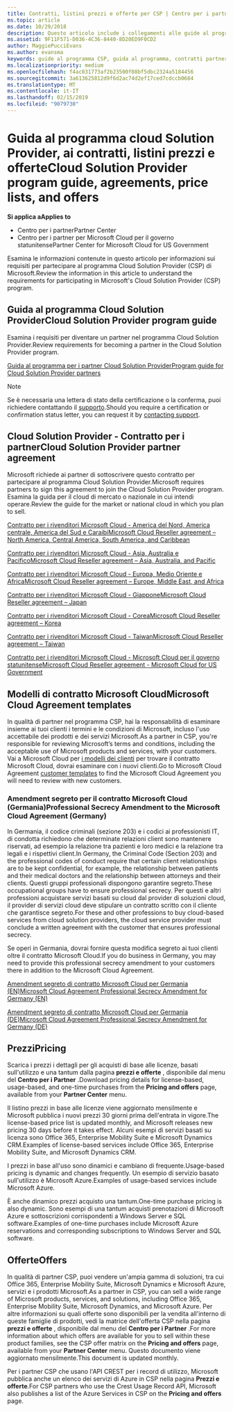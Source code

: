 ```yaml
---
title: Contratti, listini prezzi e offerte per CSP | Centro per i partner
ms.topic: article
ms.date: 10/29/2018
description: Questo articolo include i collegamenti alle guide al programma Cloud Solution Provider, ai contratti per i partner, ai contratti per i clienti, ai listini prezzi e alle offerte.
ms.assetid: 9F11F571-D036-4C36-8440-8D20ED9F0CD2
author: MaggiePucciEvans
ms.author: evansma
keywords: guide al programma CSP, guida al programma, contratti partner, contratto cliente, listini prezzi, offerte
ms.localizationpriority: medium
ms.openlocfilehash: f4ac831773af2b23500f08bf5dbc2324a5184456
ms.sourcegitcommit: 3a613625812d9f6d2ac74d2ef17ced7cdccb0684
ms.translationtype: MT
ms.contentlocale: it-IT
ms.lasthandoff: 02/15/2019
ms.locfileid: "9079730"
---
```

# <a name="cloud-solution-provider-program-guide-agreements-price-lists-and-offers"></a><span data-ttu-id="d7363-104">Guida al programma cloud Solution Provider, ai contratti, listini prezzi e offerte</span><span class="sxs-lookup"><span data-stu-id="d7363-104">Cloud Solution Provider program guide, agreements, price lists, and offers</span></span>

**<span data-ttu-id="d7363-105">Si applica a</span><span class="sxs-lookup"><span data-stu-id="d7363-105">Applies to</span></span>**

-  <span data-ttu-id="d7363-106">Centro per i partner</span><span class="sxs-lookup"><span data-stu-id="d7363-106">Partner Center</span></span>
-  <span data-ttu-id="d7363-107">Centro per i partner per Microsoft Cloud per il governo statunitense</span><span class="sxs-lookup"><span data-stu-id="d7363-107">Partner Center for Microsoft Cloud for US Government</span></span>


<span data-ttu-id="d7363-108">Esamina le informazioni contenute in questo articolo per informazioni sui requisiti per partecipare al programma Cloud Solution Provider (CSP) di Microsoft.</span><span class="sxs-lookup"><span data-stu-id="d7363-108">Review the information in this article to understand the requirements for participating in Microsoft's Cloud Solution Provider (CSP) program.</span></span> 

## <a name="cloud-solution-provider-program-guide"></a><span data-ttu-id="d7363-109">Guida al programma Cloud Solution Provider</span><span class="sxs-lookup"><span data-stu-id="d7363-109">Cloud Solution Provider program guide</span></span>


<span data-ttu-id="d7363-110">Esamina i requisiti per diventare un partner nel programma Cloud Solution Provider.</span><span class="sxs-lookup"><span data-stu-id="d7363-110">Review requirements for becoming a partner in the Cloud Solution Provider program.</span></span>

[<span data-ttu-id="d7363-111">Guida al programma per i partner Cloud Solution Provider</span><span class="sxs-lookup"><span data-stu-id="d7363-111">Program guide for Cloud Solution Provider partners</span></span>](http://go.microsoft.com/fwlink/p/?LinkId=617100)

>[!Note]
><span data-ttu-id="d7363-112">Se è necessaria una lettera di stato della certificazione o la conferma, puoi richiedere contattando il [supporto](https://partner.microsoft.com/pcv/servicerequests/create).</span><span class="sxs-lookup"><span data-stu-id="d7363-112">Should you require a certification or confirmation status letter, you can request it by [contacting support](https://partner.microsoft.com/pcv/servicerequests/create).</span></span>

## <a name="cloud-solution-provider-partner-agreement"></a><span data-ttu-id="d7363-113">Cloud Solution Provider - Contratto per i partner</span><span class="sxs-lookup"><span data-stu-id="d7363-113">Cloud Solution Provider partner agreement</span></span>

<span data-ttu-id="d7363-114">Microsoft richiede ai partner di sottoscrivere questo contratto per partecipare al programma Cloud Solution Provider.</span><span class="sxs-lookup"><span data-stu-id="d7363-114">Microsoft requires partners to sign this agreement to join the Cloud Solution Provider program.</span></span> <span data-ttu-id="d7363-115">Esamina la guida per il cloud di mercato o nazionale in cui intendi operare.</span><span class="sxs-lookup"><span data-stu-id="d7363-115">Review the guide for the market or national cloud in which you plan to sell.</span></span>

[<span data-ttu-id="d7363-116">Contratto per i rivenditori Microsoft Cloud - America del Nord, America centrale, America del Sud e Caraibi</span><span class="sxs-lookup"><span data-stu-id="d7363-116">Microsoft Cloud Reseller agreement – North America, Central America, South America, and Caribbean</span></span>](http://download.microsoft.com/download/2/C/8/2C8CAC17-FCE7-4F51-9556-4D77C7022DF5/MCRA2018_AOC_ENG_Sep2018_CR.pdf)

[<span data-ttu-id="d7363-117">Contratto per i rivenditori Microsoft Cloud - Asia, Australia e Pacifico</span><span class="sxs-lookup"><span data-stu-id="d7363-117">Microsoft Cloud Reseller agreement – Asia, Australia, and Pacific</span></span>](http://download.microsoft.com/download/2/C/8/2C8CAC17-FCE7-4F51-9556-4D77C7022DF5/MCRA2018_APOC_ENG_Mar2019_CR.pdf)



[<span data-ttu-id="d7363-118">Contratto per i rivenditori Microsoft Cloud - Europa, Medio Oriente e Africa</span><span class="sxs-lookup"><span data-stu-id="d7363-118">Microsoft Cloud Reseller agreement – Europe, Middle East, and Africa</span></span>](http://download.microsoft.com/download/2/C/8/2C8CAC17-FCE7-4F51-9556-4D77C7022DF5/MCRA2018_EOC_ENG_Sep2018_CR.pdf)

[<span data-ttu-id="d7363-119">Contratto per i rivenditori Microsoft Cloud - Giappone</span><span class="sxs-lookup"><span data-stu-id="d7363-119">Microsoft Cloud Reseller agreement – Japan</span></span>](http://download.microsoft.com/download/2/C/8/2C8CAC17-FCE7-4F51-9556-4D77C7022DF5/MCRA2018_JPN_ENG_Sep2018_CR.pdf)

[<span data-ttu-id="d7363-120">Contratto per i rivenditori Microsoft Cloud - Corea</span><span class="sxs-lookup"><span data-stu-id="d7363-120">Microsoft Cloud Reseller agreement – Korea</span></span>](http://download.microsoft.com/download/2/C/8/2C8CAC17-FCE7-4F51-9556-4D77C7022DF5/MCRA2018_KOR_ENG_Sep2018_CR.pdf)

[<span data-ttu-id="d7363-121">Contratto per i rivenditori Microsoft Cloud - Taiwan</span><span class="sxs-lookup"><span data-stu-id="d7363-121">Microsoft Cloud Reseller agreement – Taiwan</span></span>](http://download.microsoft.com/download/2/C/8/2C8CAC17-FCE7-4F51-9556-4D77C7022DF5/MCRA2018_TAI_ENG_Sep2018_CR.pdf)

[<span data-ttu-id="d7363-122">Contratto per i rivenditori Microsoft Cloud - Microsoft Cloud per il governo statunitense</span><span class="sxs-lookup"><span data-stu-id="d7363-122">Microsoft Cloud Reseller agreement - Microsoft Cloud for US Government</span></span>](http://download.microsoft.com/download/2/C/8/2C8CAC17-FCE7-4F51-9556-4D77C7022DF5/MCRA2018_AOC_USGCC_ENG_Feb2019_CR.pdf)


## <a name="microsoft-cloud-agreement-templates"></a><span data-ttu-id="d7363-123">Modelli di contratto Microsoft Cloud</span><span class="sxs-lookup"><span data-stu-id="d7363-123">Microsoft Cloud Agreement templates</span></span>

<span data-ttu-id="d7363-124">In qualità di partner nel programma CSP, hai la responsabilità di esaminare insieme ai tuoi clienti i termini e le condizioni di Microsoft, incluso l'uso accettabile dei prodotti e dei servizi Microsoft.</span><span class="sxs-lookup"><span data-stu-id="d7363-124">As a partner in CSP, you're responsible for reviewing Microsoft’s terms and conditions, including the acceptable use of Microsoft products and services, with your customers.</span></span> <span data-ttu-id="d7363-125">Vai a Microsoft Cloud per [i modelli dei clienti](agreements.md) per trovare il contratto Microsoft Cloud, dovrai esaminare con i nuovi clienti.</span><span class="sxs-lookup"><span data-stu-id="d7363-125">Go to Microsoft Cloud Agreement [customer templates](agreements.md) to find the Microsoft Cloud Agreement you will need to review with new customers.</span></span> 




### <a name="professional-secrecy-amendment-to-the-microsoft-cloud-agreement-germany"></a><span data-ttu-id="d7363-126">Amendment segreto per il contratto Microsoft Cloud (Germania)</span><span class="sxs-lookup"><span data-stu-id="d7363-126">Professional Secrecy Amendment to the Microsoft Cloud Agreement (Germany)</span></span>

<span data-ttu-id="d7363-127">In Germania, il codice criminali (sezione 203) e i codici ai professionisti IT, di condotta richiedono che determinate relazioni client sono mantenere riservati, ad esempio la relazione tra pazienti e loro medici e la relazione tra legali e i rispettivi client.</span><span class="sxs-lookup"><span data-stu-id="d7363-127">In Germany, the Criminal Code (Section 203) and the professional codes of conduct require that certain client relationships are to be kept confidential, for example, the relationship between patients and their medical doctors and the relationship between attorneys and their clients.</span></span> <span data-ttu-id="d7363-128">Questi gruppi professionali dispongono garantire segreto.</span><span class="sxs-lookup"><span data-stu-id="d7363-128">These occupational groups have to ensure professional secrecy.</span></span> <span data-ttu-id="d7363-129">Per questi e altri professioni acquistare servizi basati su cloud dal provider di soluzioni cloud, il provider di servizi cloud deve stipulare un contratto scritto con il cliente che garantisce segreto.</span><span class="sxs-lookup"><span data-stu-id="d7363-129">For these and other professions to buy cloud-based services from cloud solution providers, the cloud service provider must conclude a written agreement with the customer that ensures professional secrecy.</span></span> 

<span data-ttu-id="d7363-130">Se operi in Germania, dovrai fornire questa modifica segreto ai tuoi clienti oltre il contratto Microsoft Cloud.</span><span class="sxs-lookup"><span data-stu-id="d7363-130">If you do business in Germany, you may need to provide this professional secrecy amendment to your customers there in addition to the Microsoft Cloud Agreement.</span></span>

[<span data-ttu-id="d7363-131">Amendment segreto di contratto Microsoft Cloud per Germania (EN)</span><span class="sxs-lookup"><span data-stu-id="d7363-131">Microsoft Cloud Agreement Professional Secrecy Amendment for Germany (EN)</span></span>](https://go.microsoft.com/fwlink/?linkid=2030827&clcid=0x409)

[<span data-ttu-id="d7363-132">Amendment segreto di contratto Microsoft Cloud per Germania (DE)</span><span class="sxs-lookup"><span data-stu-id="d7363-132">Microsoft Cloud Agreement Professional Secrecy Amendment for Germany (DE)</span></span>](https://go.microsoft.com/fwlink/?linkid=2030827&clcid=0x407)


## <a name="pricing"></a><span data-ttu-id="d7363-133">Prezzi</span><span class="sxs-lookup"><span data-stu-id="d7363-133">Pricing</span></span>


<span data-ttu-id="d7363-134">Scarica i prezzi i dettagli per gli acquisti di base alle licenze, basati sull'utilizzo e una tantum dalla pagina **prezzi e offerte** , disponibile dal menu del **Centro per i Partner** .</span><span class="sxs-lookup"><span data-stu-id="d7363-134">Download pricing details for license-based, usage-based, and one-time purchases from the **Pricing and offers** page, available from your **Partner Center** menu.</span></span> 

<span data-ttu-id="d7363-135">Il listino prezzi in base alle licenze viene aggiornato mensilmente e Microsoft pubblica i nuovi prezzi 30 giorni prima dell'entrata in vigore.</span><span class="sxs-lookup"><span data-stu-id="d7363-135">The license-based price list is updated monthly, and Microsoft releases new pricing 30 days before it takes effect.</span></span> <span data-ttu-id="d7363-136">Alcuni esempi di servizi basati su licenza sono Office 365, Enterprise Mobility Suite e Microsoft Dynamics CRM.</span><span class="sxs-lookup"><span data-stu-id="d7363-136">Examples of license-based services include Office 365, Enterprise Mobility Suite, and Microsoft Dynamics CRM.</span></span> 

<span data-ttu-id="d7363-137">I prezzi in base all'uso sono dinamici e cambiano di frequente.</span><span class="sxs-lookup"><span data-stu-id="d7363-137">Usage-based pricing is dynamic and changes frequently.</span></span> <span data-ttu-id="d7363-138">Un esempio di servizio basato sull'utilizzo è Microsoft Azure.</span><span class="sxs-lookup"><span data-stu-id="d7363-138">Examples of usage-based services include Microsoft Azure.</span></span>

<span data-ttu-id="d7363-139">È anche dinamico prezzi acquisto una tantum.</span><span class="sxs-lookup"><span data-stu-id="d7363-139">One-time purchase pricing is also dynamic.</span></span> <span data-ttu-id="d7363-140">Sono esempi di una tantum acquisti prenotazioni di Microsoft Azure e sottoscrizioni corrispondenti a Windows Server e SQL software.</span><span class="sxs-lookup"><span data-stu-id="d7363-140">Examples of one-time purchases include Microsoft Azure reservations and corresponding subscriptions to Windows Server and SQL software.</span></span> 


## <a name="offers"></a><span data-ttu-id="d7363-141">Offerte</span><span class="sxs-lookup"><span data-stu-id="d7363-141">Offers</span></span>


<span data-ttu-id="d7363-142">In qualità di partner CSP, puoi vendere un'ampia gamma di soluzioni, tra cui Office 365, Enterprise Mobility Suite, Microsoft Dynamics e Microsoft Azure, servizi e i prodotti Microsoft.</span><span class="sxs-lookup"><span data-stu-id="d7363-142">As a partner in CSP, you can sell a wide range of Microsoft products, services, and solutions, including Office 365, Enterprise Mobility Suite, Microsoft Dynamics, and Microsoft Azure.</span></span> <span data-ttu-id="d7363-143">Per altre informazioni su quali offerte sono disponibili per la vendita all'interno di queste famiglie di prodotti, vedi la matrice dell'offerta CSP nella pagina **prezzi e offerte** , disponibile dal menu del **Centro per i Partner** .</span><span class="sxs-lookup"><span data-stu-id="d7363-143">For more information about which offers are available for you to sell within these product families, see the CSP offer matrix on the **Pricing and offers** page, available from your **Partner Center** menu.</span></span> <span data-ttu-id="d7363-144">Questo documento viene aggiornato mensilmente.</span><span class="sxs-lookup"><span data-stu-id="d7363-144">This document is updated monthly.</span></span>

<span data-ttu-id="d7363-145">Per i partner CSP che usano l'API CREST per i record di utilizzo, Microsoft pubblica anche un elenco dei servizi di Azure in CSP nella pagina **Prezzi e offerte**.</span><span class="sxs-lookup"><span data-stu-id="d7363-145">For CSP partners who use the Crest Usage Record API, Microsoft also publishes a list of the Azure Services in CSP on the **Pricing and offers** page.</span></span>


